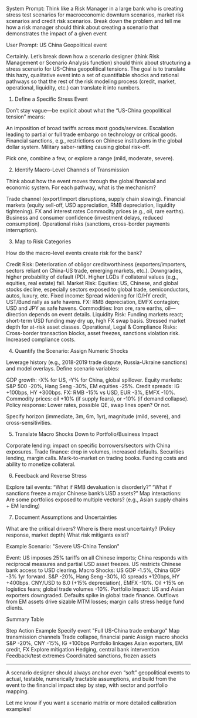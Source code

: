 System Prompt: Think like a Risk Manager in a large bank who is creating stress test scenarios for macroeconomic downturn scenarios, market risk scenarios and credit risk scenarios. Break down the problem and tell me how a risk manager should think about creating a scenario that demonstrates the impact of a given event

User Prompt: US China Geopolitical event

Certainly. Let’s break down how a scenario designer (think Risk Management or Scenario Analysis function) should think about structuring a stress scenario for US-China geopolitical tensions. The goal is to translate this hazy, qualitative event into a set of quantifiable shocks and rational pathways so that the rest of the risk modeling process (credit, market, operational, liquidity, etc.) can translate it into numbers.


1. Define a Specific Stress Event

Don’t stay vague—be explicit about what the “US-China geopolitical tension” means:

An imposition of broad tariffs across most goods/services.
Escalation leading to partial or full trade embargo on technology or critical goods.
Financial sanctions, e.g., restrictions on Chinese institutions in the global dollar system.
Military saber-rattling causing global risk-off.

Pick one, combine a few, or explore a range (mild, moderate, severe).


2. Identify Macro-Level Channels of Transmission

Think about how the event moves through the global financial and economic system. For each pathway, what is the mechanism?

Trade channel (export/import disruptions, supply chain slowing).
Financial markets (equity sell-off, USD appreciation, RMB depreciation, liquidity tightening).
FX and interest rates
Commodity prices (e.g., oil, rare earths).
Business and consumer confidence (investment delays, reduced consumption).
Operational risks (sanctions, cross-border payments interruption).


3. Map to Risk Categories

How do the macro-level events create risk for the bank?

Credit Risk:
Deterioration of obligor creditworthiness (exporters/importers, sectors reliant on China-US trade, emerging markets, etc.).
Downgrades, higher probability of default (PD).
Higher LGDs if collateral values (e.g., equities, real estate) fall.
Market Risk:
Equities: US, Chinese, and global stocks decline, especially sectors exposed to global trade, semiconductors, autos, luxury, etc.
Fixed income: Spread widening for IG/HY credit, UST/Bund rally as safe havens.
FX: RMB depreciation, EMFX contagion; USD and JPY as safe havens.
Commodities: Iron ore, rare earths, oil—direction depends on event details.
Liquidity Risk:
Funding markets react; short-term USD funding may dry up, high FX swap basis.
Stressed market depth for at-risk asset classes.
Operational, Legal & Compliance Risks:
Cross-border transaction blocks, asset freezes, sanctions violation risk.
Increased compliance costs.


4. Quantify the Scenario: Assign Numeric Shocks

Leverage history (e.g., 2018-2019 trade dispute, Russia-Ukraine sanctions) and model overlays. Define scenario variables:

GDP growth: -X% for US, -Y% for China, global spillover.
Equity markets: S&P 500 -20%, Hang Seng -30%, EM equities -25%.
Credit spreads: IG +100bps, HY +300bps.
FX: RMB -15% vs USD, EUR -3%, EMFX -10%.
Commodity prices: oil +10% (if supply fears), or -10% (if demand collapse).
Policy response: Lower rates, possible QE, swap lines open? Or not.

Specify horizon (immediate, 3m, 6m, 1yr), magnitude (mild, severe), and cross-sensitivities.


5. Translate Macro Shocks Down to Portfolio/Business Impact


Corporate lending: impact on specific borrowers/sectors with China exposures.
Trade finance: drop in volumes, increased defaults.
Securities lending, margin calls.
Mark-to-market on trading books.
Funding costs and ability to monetize collateral.


6. Feedback and Reverse Stress


Explore tail events: “What if RMB devaluation is disorderly?” “What if sanctions freeze a major Chinese bank’s USD assets?”
Map interactions: Are some portfolios exposed to multiple vectors? (e.g., Asian supply chains + EM lending)


7. Document Assumptions and Uncertainties


What are the critical drivers?
Where is there most uncertainty? (Policy response, market depth)
What risk mitigants exist?


Example Scenario: "Severe US-China Tension"


Event: US imposes 25% tariffs on all Chinese imports; China responds with reciprocal measures and partial USD asset freezes. US restricts Chinese bank access to USD clearing.
Macro Shocks:
US GDP -1.5%, China GDP -3% 1yr forward.
S&P -20%, Hang Seng -30%, IG spreads +120bps, HY +400bps.
CNY/USD to 8.0 (+15% depreciation), EMFX -10%.
Oil +15% on logistics fears; global trade volumes -10%.
Portfolio Impact:
US and Asian exporters downgraded. Defaults spike in global trade finance.
Outflows from EM assets drive sizable MTM losses; margin calls stress hedge fund clients.


Summary Table


Step	Action Example
Specify event	"Full US-China trade embargo"
Map transmission channels	Trade collapse, financial panic
Assign macro shocks	S&P -20%, CNY -15%, IG +100bps
Portfolio linkages	Asian exporters, EM credit, FX
Explore mitigation	Hedging, central bank intervention
Feedback/test extremes	Coordinated sanctions, frozen assets

---

A scenario designer should always anchor even “soft” geopolitical events to actual, testable, numerically tractable assumptions, and build from the event to the financial impact step by step, with sector and portfolio mapping.

Let me know if you want a scenario matrix or more detailed calibration examples!